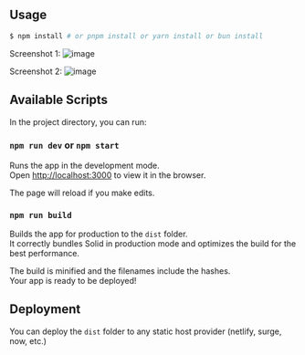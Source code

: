## Usage

```bash
$ npm install # or pnpm install or yarn install or bun install
```
Screenshot 1:
![image](https://github.com/abnewstein/TicTacToe/assets/7012732/5ef32831-1504-4391-95a0-3466a6f1b1ab)

Screenshot 2:
![image](https://github.com/abnewstein/TicTacToe/assets/7012732/f3ab7edb-3087-4c35-a6e7-b36611b706cf)


## Available Scripts

In the project directory, you can run:

### `npm run dev` or `npm start`

Runs the app in the development mode.<br>
Open [http://localhost:3000](http://localhost:3000) to view it in the browser.

The page will reload if you make edits.<br>

### `npm run build`

Builds the app for production to the `dist` folder.<br>
It correctly bundles Solid in production mode and optimizes the build for the best performance.

The build is minified and the filenames include the hashes.<br>
Your app is ready to be deployed!

## Deployment

You can deploy the `dist` folder to any static host provider (netlify, surge, now, etc.)
